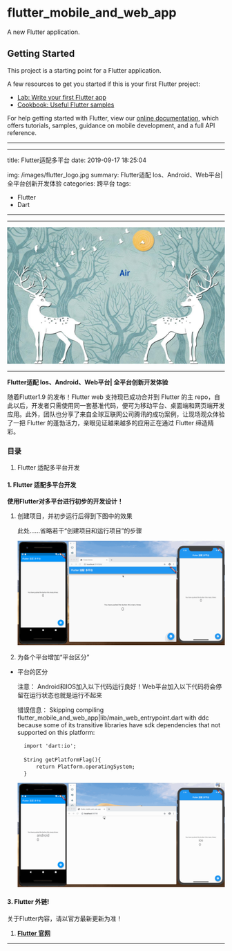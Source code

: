 # flutter_mobile_and_web_app

A new Flutter application.

## Getting Started

This project is a starting point for a Flutter application.

A few resources to get you started if this is your first Flutter project:

- [Lab: Write your first Flutter app](https://flutter.dev/docs/get-started/codelab)
- [Cookbook: Useful Flutter samples](https://flutter.dev/docs/cookbook)

For help getting started with Flutter, view our
[online documentation](https://flutter.dev/docs), which offers tutorials,
samples, guidance on mobile development, and a full API reference.

----------------------------------------------------------------------------------------------------

---
title: Flutter适配多平台
date: 2019-09-17 18:25:04

img: /images/flutter_logo.jpg
summary: Flutter适配 Ios、Android、Web平台| 全平台创新开发体验
categories: 跨平台
tags:
- Flutter
- Dart

---


----

![图腾](https://github.com/pdliuw/pdliuw.github.io/blob/master/images/totem_four_logo.jpg?raw=true)


----

**Flutter适配 Ios、Android、Web平台| 全平台创新开发体验**

随着Flutter1.9 的发布！Flutter web 支持现已成功合并到 Flutter 的主 repo，自此以后，开发者只需使用同一套基准代码，便可为移动平台、桌面端和网页端开发应用。此外，团队也分享了来自全球互联网公司腾讯的成功案例，让现场观众体验了一把 Flutter 的蓬勃活力，亲眼见证越来越多的应用正在通过 Flutter 缔造精彩。


### 目录


1.  Flutter 适配多平台开发


####  1.  Flutter 适配多平台开发


**使用Flutter对多平台进行初步的开发设计！**

1.  创建项目，并初步运行后得到下图中的效果

    此处......省略若干“创建项目和运行项目”的步骤

    ![项目初步效果](https://github.com/pdliuw/pdliuw.github.io/blob/master/images/flutter/flutter_mobile_and_web/flutter_mobile_and_web.gif?raw=true)

2.  为各个平台增加“平台区分”

* 平台的区分

    注意：
    Android和IOS加入以下代码运行良好！Web平台加入以下代码将会停留在运行状态也就是运行不起来

    错误信息：
    Skipping compiling flutter_mobile_and_web_app|lib/main_web_entrypoint.dart with ddc because some of its
    transitive libraries have sdk dependencies that not supported on this platform:


        import 'dart:io';

        String getPlatformFlag(){
            return Platform.operatingSystem;
        }



    ![项目增加平台区分后效果](https://github.com/pdliuw/pdliuw.github.io/blob/master/images/flutter/flutter_mobile_and_web/flutter_mobile_and_web_with_platform.gif?raw=true)

####  3.  Flutter 外链!

关于Flutter内容，请以官方最新更新为准！

1.  **[Flutter 官网](https://flutter.dev/)**

----
